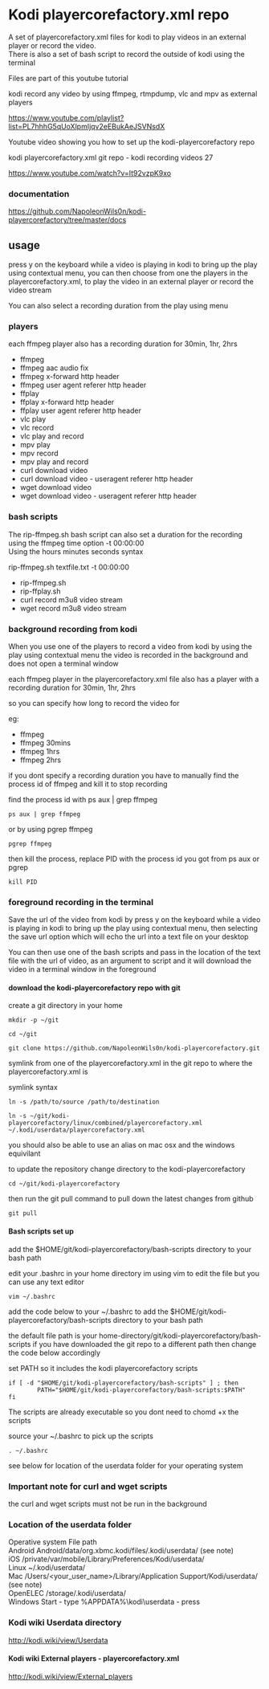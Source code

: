 # Kodi playercorefactory.xml repo

A set of playercorefactory.xml files for kodi to play videos in an external player or record the video.  
There is also a set of bash script to record the outside of kodi using the terminal

Files are part of this youtube tutorial 

kodi record any video by using ffmpeg, rtmpdump, vlc and mpv as external players

https://www.youtube.com/playlist?list=PL7hhhG5qUoXlpmIjqv2eEBukAeJSVNsdX

Youtube video showing you how to set up the kodi-playercorefactory repo

kodi playercorefactory.xml git repo - kodi recording videos 27

https://www.youtube.com/watch?v=It92vzpK9xo

### documentation

https://github.com/NapoleonWils0n/kodi-playercorefactory/tree/master/docs

## usage

press y on the keyboard while a video is playing in kodi to bring up the play using contextual menu,
you can then choose from one the players in the playercorefactory.xml,
to play the video in an external player or record the video stream

You can also select a recording duration from the play using menu

### players

each ffmpeg player also has a recording duration for 30min, 1hr, 2hrs 

* ffmpeg  
* ffmpeg aac audio fix  
* ffmpeg x-forward http header  
* ffmpeg user agent referer http header
* ffplay  
* ffplay x-forward http header
* ffplay user agent referer http header
* vlc play 
* vlc record 
* vlc play and record
* mpv play 
* mpv record 
* mpv play and record
* curl download video 
* curl download video - useragent referer http header
* wget download video
* wget download video - useragent referer http header

### bash scripts 

The rip-ffmpeg.sh bash script can also set a duration for the recording using the ffmpeg time option -t 00:00:00  
Using the hours minutes seconds syntax  

rip-ffmpeg.sh textfile.txt -t 00:00:00

* rip-ffmpeg.sh
* rip-ffplay.sh
* curl record m3u8 video stream  
* wget record m3u8 video stream  


### background recording from kodi

When you use one of the players to record a video from kodi by using the play using contextual menu the video is recorded in the background and does not open a terminal window

each ffmpeg player in the playercorefactory.xml file also has a player with a recording duration for 30min, 1hr, 2hrs

so you can specify how long to record the video for

eg:

* ffmpeg  
* ffmpeg 30mins  
* ffmpeg 1hrs  
* ffmpeg 2hrs  

if you dont specify a recording duration you have to manually find the process id of ffmpeg and kill it to stop recording

find the process id with ps aux | grep ffmpeg   

	ps aux | grep ffmpeg  

or by using pgrep ffmpeg  

	pgrep ffmpeg  

then kill the process, replace PID with the process id you got from ps aux or pgrep  

	kill PID  

### foreground recording in the terminal

Save the url of the video from kodi by press y on the keyboard while a video is playing in kodi to bring up the play using contextual menu, then selecting the save url option which will echo the url into a text file on your desktop

You can then use one of the bash scripts and pass in the location of the text file with the url of video,
as an argument to script and it will download the video in a terminal window in the foreground


#### download the kodi-playercorefactory repo with git

create a git directory in your home

	mkdir -p ~/git

	cd ~/git

	git clone https://github.com/NapoleonWils0n/kodi-playercorefactory.git

symlink from one of the playercorefactory.xml in the git repo to where the playercorefactory.xml is

symlink syntax

	ln -s /path/to/source /path/to/destination

	ln -s ~/git/kodi-playercorefactory/linux/combined/playercorefactory.xml ~/.kodi/userdata/playercorefactory.xml 

you should also be able to use an alias on mac osx and the windows equivilant

to update the repository change directory to the kodi-playercorefactory  

	cd ~/git/kodi-playercorefactory

then run the git pull command to pull down the latest changes from github

	git pull

#### Bash scripts set up

add the $HOME/git/kodi-playercorefactory/bash-scripts directory to your bash path

edit your .bashrc in your home directory
im using vim to edit the file but you can use any text editor

	vim ~/.bashrc

add the code below to your ~/.bashrc
to add the $HOME/git/kodi-playercorefactory/bash-scripts directory to your bash path

the default file path is your home-directory/git/kodi-playercorefactory/bash-scripts
if you have downloaded the git repo to a different path then change the code below accordingly


set PATH so it includes the kodi playercorefactory scripts

	if [ -d "$HOME/git/kodi-playercorefactory/bash-scripts" ] ; then
    		PATH="$HOME/git/kodi-playercorefactory/bash-scripts:$PATH"
	fi

The scripts are already executable so you dont need to chomd +x the scripts

source your ~/.bashrc to pick up the scripts

	. ~/.bashrc

see below for location of the userdata folder for your operating system

### Important note for curl and wget scripts

the curl and wget scripts must not be run in the background

### Location of the userdata folder

Operative system	File path  
Android	Android/data/org.xbmc.kodi/files/.kodi/userdata/ (see note)  
iOS	/private/var/mobile/Library/Preferences/Kodi/userdata/  
Linux	~/.kodi/userdata/  
Mac	/Users/<your_user_name>/Library/Application Support/Kodi/userdata/ (see note)  
OpenELEC	/storage/.kodi/userdata/  
Windows	Start - type %APPDATA%\kodi\userdata - press <Enter>  

### Kodi wiki Userdata directory

http://kodi.wiki/view/Userdata


#### Kodi wiki External players - playercorefactory.xml

http://kodi.wiki/view/External_players


